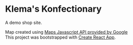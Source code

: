 # Klema's Konfectionary
A demo shop site.

Map created using [Maps Javascript API provided by Google](https://developers.google.com/maps/documentation/javascript/overview)
<br />
This project was bootstrapped with [Create React App](https://github.com/facebook/create-react-app).
